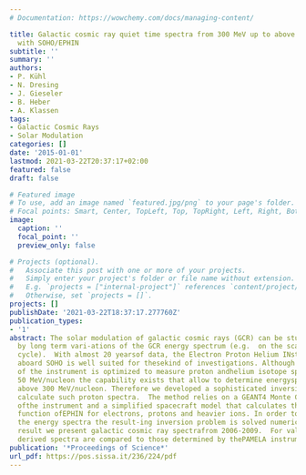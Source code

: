 ```yaml
---
# Documentation: https://wowchemy.com/docs/managing-content/

title: Galactic cosmic ray quiet time spectra from 300 MeV up to above 1 GeV measured
  with SOHO/EPHIN
subtitle: ''
summary: ''
authors:
- P. Kühl
- N. Dresing
- J. Gieseler
- B. Heber
- A. Klassen
tags: 
- Galactic Cosmic Rays
- Solar Modulation
categories: []
date: '2015-01-01'
lastmod: 2021-03-22T20:37:17+02:00
featured: false
draft: false

# Featured image
# To use, add an image named `featured.jpg/png` to your page's folder.
# Focal points: Smart, Center, TopLeft, Top, TopRight, Left, Right, BottomLeft, Bottom, BottomRight.
image:
  caption: ''
  focal_point: ''
  preview_only: false

# Projects (optional).
#   Associate this post with one or more of your projects.
#   Simply enter your project's folder or file name without extension.
#   E.g. `projects = ["internal-project"]` references `content/project/deep-learning/index.md`.
#   Otherwise, set `projects = []`.
projects: []
publishDate: '2021-03-22T18:37:17.277760Z'
publication_types:
- '1'
abstract: The solar modulation of galactic cosmic rays (GCR) can be studied in detail
  by long term vari-ations of the GCR energy spectrum (e.g.  on the scales of a solar
  cycle).  With almost 20 yearsof data, the Electron Proton Helium INstrument (EPHIN)
  aboard SOHO is well suited for thesekind of investigations. Although the design
  of the instrument is optimized to measure proton andhelium isotope spectra up to
  50 MeV/nucleon the capability exists that allow to determine energyspectra up to
  above 300 MeV/nucleon. Therefore we developed a sophisticated inversion methodto
  calculate such proton spectra.  The method relies on a GEANT4 Monte Carlo simulation
  ofthe instrument and a simplified spacecraft model that calculates the energy response
  function ofEPHIN for electrons, protons and heavier ions. In order to determine
  the energy spectra the result-ing inversion problem is solved numerically.  As a
  result we present galactic cosmic ray spectrafrom 2006-2009.  For validation, the
  derived spectra are compared to those determined by thePAMELA instrument.
publication: '*Proceedings of Science*'
url_pdf: https://pos.sissa.it/236/224/pdf
---
```


